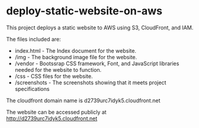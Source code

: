 # deploy-static-website-on-aws

This project deploys a static website to AWS using S3, CloudFront, and IAM.

The files included are:
<ul>
<li>index.html - The Index document for the website.</li>
<li>/img - The background image file for the website.</li>
<li>/vendor - Bootssrap CSS framework, Font, and JavaScript libraries needed for the website to function.</li>
<li>/css - CSS files for the website.</li>
<li>/screenshots - The screenshots showing that it meets project specifications</li>
</ul>
The cloudfront domain name is  d2739urc7idyk5.cloudfront.net<br />

The website can be accessed publicly at http://d2739urc7idyk5.cloudfront.net
